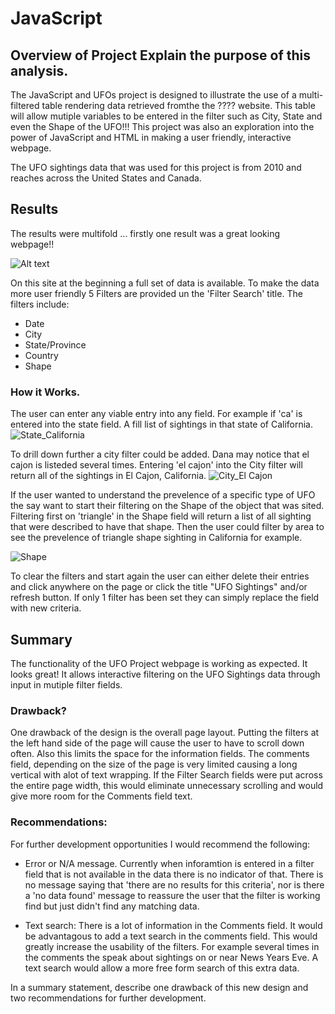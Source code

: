 # JavaScript


## Overview of Project   Explain the purpose of this analysis.
The JavaScript and UFOs project is designed to illustrate the use of a multi-filtered table rendering data retrieved fromthe the ???? website.  This table will allow mutiple variables to be entered in the filter such as City, State and even the Shape of the UFO!!!  This project was also an exploration into the power of JavaScript and HTML in making a user friendly, interactive webpage.  

The UFO sightings data that was used for this project is from 2010 and reaches across the United States and Canada.

## Results
The results were multifold ... firstly one result was a great looking webpage!!

![Alt text](https://github.com/SusanFair/JavaScript_and_UFOs/blob/main/Resources/webpage.png)

On this site at the beginning a full set of data is available.  To make the data more user friendly 5 Filters are provided un the 'Filter Search' title.  The filters include:
* Date
* City
* State/Province
* Country
* Shape

### How it Works.
The user can enter any viable entry into any field.  For example if 'ca' is entered into the state field.  A fill list of sightings in that state of California.
![State_California](https://github.com/SusanFair/JavaScript_and_UFOs/blob/main/Resources/state.PNG)

To drill down further a city filter could be added.  Dana may notice that el cajon is listeded several times.  Entering 'el cajon' into the City filter will return all of the sightings in El Cajon, California.
![City_El Cajon](https://github.com/SusanFair/JavaScript_and_UFOs/blob/main/Resources/city.PNG)

If the user wanted to understand the prevelence of a specific type of UFO the say want to start their filtering on the Shape of the object that was sited.  Filtering first on 'triangle' in the Shape field will return a list of all sighting that were described to have that shape.  Then the user could filter by area to see the prevelence of triangle shape sighting in California for example.

![Shape](https://github.com/SusanFair/JavaScript_and_UFOs/blob/main/Resources/shape.PNG)

To clear the filters and start again the user can either delete their entries and click anywhere on the page or click the title "UFO Sightings" and/or refresh button.  If only 1 filter has been set they can simply replace the field with new criteria.

## Summary
The functionality of the UFO Project webpage is working as expected.  It looks great! It allows interactive filtering on the UFO Sightings data through input in mutiple filter fields.

### Drawback?
One drawback of the design is the overall page layout.  Putting the filters at the left hand side of the page will cause the user to have to scroll down often.  Also this limits the space for the information fields.  The comments field, depending on the size of the page is very limited causing a long vertical with alot of text wrapping.   If the Filter Search fields were put across the entire page width, this would eliminate unnecessary scrolling and would give more room for the Comments field text.

### Recommendations:
For further development opportunities I would recommend the following:

* Error or N/A message.  Currently when inforamtion is entered in a filter field that is not available in the data there is no indicator of that.  There is no message saying that 'there are no results for this criteria', nor is there a 'no data found' message to reassure the user that the filter is working find but just didn't find any matching data.

* Text search: There is a lot of information in the Comments field.  It would be advantagous to add a text search in the comments field.   This would greatly increase the usability of the filters.  For example several times in the comments the speak about sightings on or near News Years Eve.  A text search would allow a more free form search of this extra data.





In a summary statement, describe one drawback of this new design and two recommendations for further development.